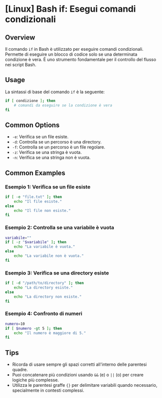 # [Linux] Bash if: Esegui comandi condizionali

## Overview
Il comando `if` in Bash è utilizzato per eseguire comandi condizionali. Permette di eseguire un blocco di codice solo se una determinata condizione è vera. È uno strumento fondamentale per il controllo del flusso nei script Bash.

## Usage
La sintassi di base del comando `if` è la seguente:

```bash
if [ condizione ]; then
    # comandi da eseguire se la condizione è vera
fi
```

## Common Options
- `-e`: Verifica se un file esiste.
- `-d`: Controlla se un percorso è una directory.
- `-f`: Controlla se un percorso è un file regolare.
- `-z`: Verifica se una stringa è vuota.
- `-n`: Verifica se una stringa non è vuota.

## Common Examples

### Esempio 1: Verifica se un file esiste
```bash
if [ -e "file.txt" ]; then
    echo "Il file esiste."
else
    echo "Il file non esiste."
fi
```

### Esempio 2: Controlla se una variabile è vuota
```bash
variabile=""
if [ -z "$variabile" ]; then
    echo "La variabile è vuota."
else
    echo "La variabile non è vuota."
fi
```

### Esempio 3: Verifica se una directory esiste
```bash
if [ -d "/path/to/directory" ]; then
    echo "La directory esiste."
else
    echo "La directory non esiste."
fi
```

### Esempio 4: Confronto di numeri
```bash
numero=10
if [ $numero -gt 5 ]; then
    echo "Il numero è maggiore di 5."
fi
```

## Tips
- Ricorda di usare sempre gli spazi corretti all'interno delle parentesi quadre.
- Puoi concatenare più condizioni usando `&&` (e) o `||` (o) per creare logiche più complesse.
- Utilizza le parentesi graffe `{}` per delimitare variabili quando necessario, specialmente in contesti complessi.